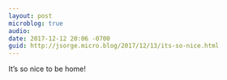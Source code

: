 ```yaml
---
layout: post
microblog: true
audio: 
date: 2017-12-12 20:06 -0700
guid: http://jsorge.micro.blog/2017/12/13/its-so-nice.html
---
```

It’s so nice to be home!
